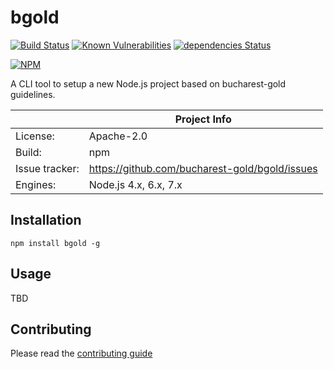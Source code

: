 # bgold

[![Build Status](https://travis-ci.org/bucharest-gold/bgold.svg?branch=master)](https://travis-ci.org/bucharest-gold/bgold)
[![Known Vulnerabilities](https://snyk.io/test/npm/bgold/badge.svg)](https://snyk.io/test/npm/bgold)
[![dependencies Status](https://david-dm.org/bucharest-gold/roi/status.svg)](https://david-dm.org/bucharest-gold/bgold)

[![NPM](https://nodei.co/npm/bgold.png)](https://npmjs.org/package/bgold)

A CLI tool to setup a new Node.js project based on bucharest-gold guidelines.

|                 | Project Info  |
| --------------- | ------------- |
| License:        | Apache-2.0 |
| Build:          | npm |
| Issue tracker:  | https://github.com/bucharest-gold/bgold/issues |
| Engines:        | Node.js 4.x, 6.x, 7.x |

## Installation

    npm install bgold -g

## Usage

TBD

## Contributing

Please read the [contributing guide](./CONTRIBUTING.md)